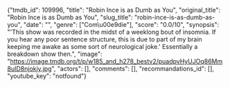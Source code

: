 {"tmdb_id": 109996, "title": "Robin Ince is as Dumb as You", "original_title": "Robin Ince is as Dumb as You", "slug_title": "robin-ince-is-as-dumb-as-you", "date": "", "genre": ["Com\u00e9die"], "score": "0.0/10", "synopsis": "'This show was recorded in the midst of a weeklong bout of insomnia. If you hear any poor sentence structure, this is due to part of my brain keeping me awake as some sort of neurological joke.'  Essentially a breakdown show then.", "image": "https://image.tmdb.org/t/p/w185_and_h278_bestv2/puadpvHyUJOq86Mm8uID8njokjy.jpg", "actors": [], "comments": [], "recommandations_id": [], "youtube_key": "notfound"}